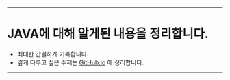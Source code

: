 ___
# JAVA에 대해 알게된 내용을 정리합니다.
- 최대한 간결하게 기록합니다.
- 깊게 다루고 싶은 주제는 [GitHub.io](https://cse0518.github.io/) 에 정리합니다.
___